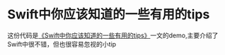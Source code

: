 # Swift中你应该知道的一些有用的tips

这份代码是[《Swift中你应该知道的一些有用的tips》](http://www.jianshu.com/p/a11c6060176c)一文的demo,主要介绍了Swift中很不错，但也很容易忽视的小tip